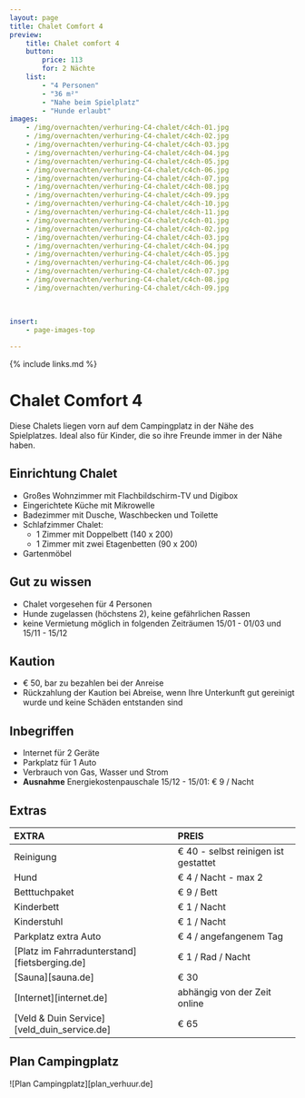 ```yaml
---
layout: page
title: Chalet Comfort 4 
preview: 
    title: Chalet comfort 4 
    button:
        price: 113
        for: 2 Nächte
    list:
        - "4 Personen"
        - "36 m²"
        - "Nahe beim Spielplatz"
        - "Hunde erlaubt"
images:
    - /img/overnachten/verhuring-C4-chalet/c4ch-01.jpg
    - /img/overnachten/verhuring-C4-chalet/c4ch-02.jpg
    - /img/overnachten/verhuring-C4-chalet/c4ch-03.jpg
    - /img/overnachten/verhuring-C4-chalet/c4ch-04.jpg
    - /img/overnachten/verhuring-C4-chalet/c4ch-05.jpg
    - /img/overnachten/verhuring-C4-chalet/c4ch-06.jpg
    - /img/overnachten/verhuring-C4-chalet/c4ch-07.jpg
    - /img/overnachten/verhuring-C4-chalet/c4ch-08.jpg
    - /img/overnachten/verhuring-C4-chalet/c4ch-09.jpg
    - /img/overnachten/verhuring-C4-chalet/c4ch-10.jpg
    - /img/overnachten/verhuring-C4-chalet/c4ch-11.jpg
    - /img/overnachten/verhuring-C4-chalet/c4ch-01.jpg
    - /img/overnachten/verhuring-C4-chalet/c4ch-02.jpg
    - /img/overnachten/verhuring-C4-chalet/c4ch-03.jpg
    - /img/overnachten/verhuring-C4-chalet/c4ch-04.jpg
    - /img/overnachten/verhuring-C4-chalet/c4ch-05.jpg
    - /img/overnachten/verhuring-C4-chalet/c4ch-06.jpg
    - /img/overnachten/verhuring-C4-chalet/c4ch-07.jpg
    - /img/overnachten/verhuring-C4-chalet/c4ch-08.jpg
    - /img/overnachten/verhuring-C4-chalet/c4ch-09.jpg
    
    
    
insert:
    - page-images-top

---
```


{% include links.md %}

# Chalet Comfort 4 

Diese Chalets liegen vorn auf dem Campingplatz in der Nähe des Spielplatzes. Ideal also für Kinder, die so ihre Freunde immer in der Nähe haben.

## Einrichtung Chalet

- Großes Wohnzimmer mit Flachbildschirm-TV und Digibox
- Eingerichtete Küche mit Mikrowelle
- Badezimmer mit Dusche, Waschbecken und Toilette
- Schlafzimmer Chalet:
    - 1 Zimmer mit Doppelbett (140 x 200)
    - 1 Zimmer mit zwei Etagenbetten (90 x 200) 
- Gartenmöbel
    
## Gut zu wissen

- Chalet vorgesehen für 4 Personen
- Hunde zugelassen (höchstens 2), keine gefährlichen Rassen
- keine Vermietung möglich in folgenden Zeiträumen 15/01 - 01/03 und 15/11 - 15/12

## Kaution

- € 50, bar zu bezahlen bei der Anreise
- Rückzahlung der Kaution bei Abreise, wenn Ihre Unterkunft gut gereinigt wurde und keine Schäden entstanden sind

## Inbegriffen
- Internet für 2 Geräte
- Parkplatz für 1 Auto
- Verbrauch von Gas, Wasser und Strom
- **Ausnahme** Energiekostenpauschale 15/12 - 15/01: € 9 / Nacht

## Extras

EXTRA               | PREIS 
:-------------------|:-----------|
Reinigung          | € 40 - selbst reinigen ist gestattet
Hund                  | € 4 / Nacht - max 2     
Betttuchpaket         | € 9 / Bett
Kinderbett           | € 1 / Nacht
Kinderstuhl         | € 1 / Nacht
Parkplatz extra Auto  | € 4 / angefangenem Tag
[Platz im Fahrradunterstand][fietsberging.de]| € 1 / Rad / Nacht
[Sauna][sauna.de]   | € 30
[Internet][internet.de]| abhängig von der Zeit online
[Veld & Duin Service][veld_duin_service.de]| € 65


## Plan Campingplatz

![Plan Campingplatz][plan_verhuur.de]